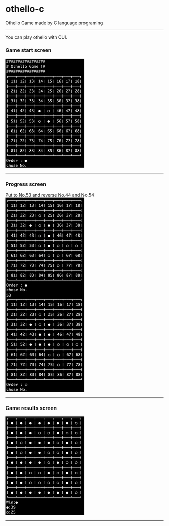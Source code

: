 # othello-c
Othello Game made by C language programing

---
You can play othello with CUI.

### Game start screen
<img src="./images/game-start-screen.png" alt="スタート画面" width="50%">

---

### Progress screen
Put to No.53 and reverse No.44 and No.54<br>
<img src="./images/game-process.png" alt="プレイ画面" width="50%">

---

### Game results screen
<img src="./images/game-result.png" alt="ゲーム結果画面" width="50%">

---


